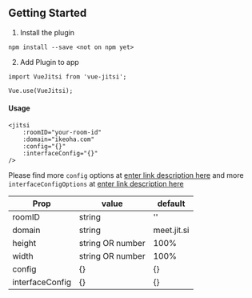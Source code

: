 ## Getting Started

1. Install the plugin
```
npm install --save <not on npm yet>
```
2. Add Plugin to app
```
import VueJitsi from 'vue-jitsi';

Vue.use(VueJitsi);
```

#### Usage
```
<jitsi
	:roomID="your-room-id"
	:domain="ikeoha.com"
	:config="{}"
	:interfaceConfig="{}"
/>
```
Please find more `config` options at [enter link description here](https://github.com/jitsi/jitsi-meet/blob/master/config.js) and more `interfaceConfigOptions` at [enter link description here](https://github.com/jitsi/jitsi-meet/blob/master/interface_config.js)

| Prop|value|default
|--|--|--|
|roomID|string| ''
|domain|string| meet.jit.si
|height|string OR number| 100%
|width|string OR number| 100%
|config|{}|{}
|interfaceConfig|{}|{}